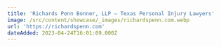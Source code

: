 ```yaml
---
title: 'Richards Penn Bonner, LLP — Texas Personal Injury Lawyers'
image: /src/content/showcase/_images/richardspenn.com.webp
url: 'https://richardspenn.com'
dateAdded: 2023-04-24T16:01:09.000Z
---
```


